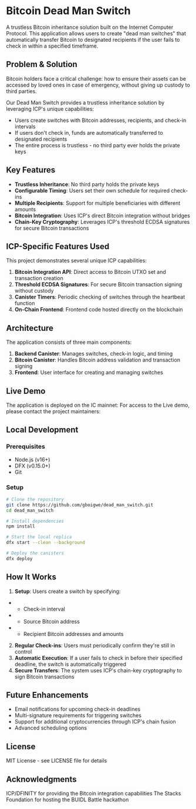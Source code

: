 # Bitcoin Dead Man Switch

A trustless Bitcoin inheritance solution built on the Internet Computer Protocol. This application allows users to create "dead man switches" that automatically transfer Bitcoin to designated recipients if the user fails to check in within a specified timeframe.

## Problem & Solution

Bitcoin holders face a critical challenge: how to ensure their assets can be accessed by loved ones in case of emergency, without giving up custody to third parties.

Our Dead Man Switch provides a trustless inheritance solution by leveraging ICP's unique capabilities:
- Users create switches with Bitcoin addresses, recipients, and check-in intervals
- If users don't check in, funds are automatically transferred to designated recipients
- The entire process is trustless - no third party ever holds the private keys

## Key Features

- **Trustless Inheritance**: No third party holds the private keys
- **Configurable Timing**: Users set their own schedule for required check-ins
- **Multiple Recipients**: Support for multiple beneficiaries with different amounts 
- **Bitcoin Integration**: Uses ICP's direct Bitcoin integration without bridges
- **Chain-Key Cryptography**: Leverages ICP's threshold ECDSA signatures for secure Bitcoin transactions

## ICP-Specific Features Used

This project demonstrates several unique ICP capabilities:

1. **Bitcoin Integration API**: Direct access to Bitcoin UTXO set and transaction creation
2. **Threshold ECDSA Signatures**: For secure Bitcoin transaction signing without custody
3. **Canister Timers**: Periodic checking of switches through the heartbeat function
4. **On-Chain Frontend**: Frontend code hosted directly on the blockchain

## Architecture

The application consists of three main components:

1. **Backend Canister**: Manages switches, check-in logic, and timing
2. **Bitcoin Canister**: Handles Bitcoin address validation and transaction signing
3. **Frontend**: User interface for creating and managing switches

## Live Demo

The application is deployed on the IC mainnet:
For access to the Live demo, please contact the project maintainers:

## Local Development

### Prerequisites
- Node.js (v16+)
- DFX (v0.15.0+)
- Git

### Setup
```bash
# Clone the repository
git clone https://github.com/gboigwe/dead_man_switch.git
cd dead_man_switch

# Install dependencies
npm install

# Start the local replica
dfx start --clean --background

# Deploy the canisters
dfx deploy
```

## How It Works

1. **Setup**: Users create a switch by specifying:
- - Check-in interval
- - Source Bitcoin address
- - Recipient Bitcoin addresses and amounts
2. **Regular Check-ins**: Users must periodically confirm they're still in control
3. **Automatic Execution**: If a user fails to check in before their specified deadline, the switch is automatically triggered
4. **Secure Transfers**: The system uses ICP's chain-key cryptography to sign Bitcoin transactions

## Future Enhancements

- Email notifications for upcoming check-in deadlines
- Multi-signature requirements for triggering switches
- Support for additional cryptocurrencies through ICP's chain fusion
- Advanced scheduling options

## License
MIT License - see LICENSE file for details

## Acknowledgments

ICP/DFINITY for providing the Bitcoin integration capabilities
The Stacks Foundation for hosting the BUIDL Battle hackathon
